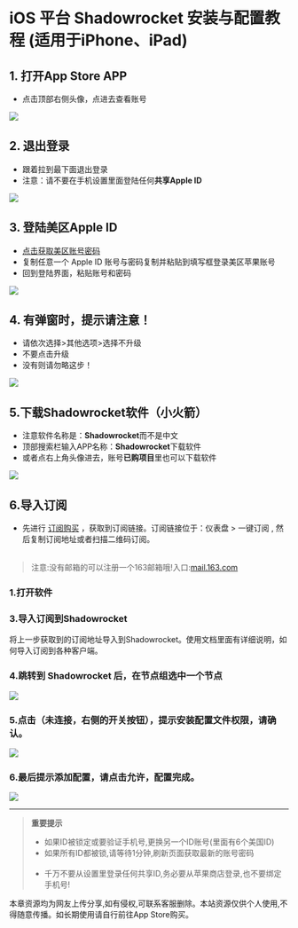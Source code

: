 # **iOS 平台 Shadowrocket 安装与配置教程 (适用于iPhone、iPad)**

## 1. **打开App Store APP**

*   点击顶部右侧头像，点进去查看账号

![](https://yunqijpg.oss-cn-hongkong.aliyuncs.com/ap1.jpg)

## 2. **退出登录**

*   跟着拉到最下面退出登录
*   注意：请不要在手机设置里面登陆任何**共享Apple ID**

![](https://yunqijpg.oss-cn-hongkong.aliyuncs.com/ap2.jpg)

## 3. **登陆美区Apple ID**

*   [点击获取美区账号密码](https://u25xk.sha.cx/d33dc883f1ca510282122ea17107da80)
*   复制任意一个 Apple ID 账号与密码复制并粘贴到填写框登录美区苹果账号
*   回到登陆界面，粘贴账号和密码

![](https://yunqijpg.oss-cn-hongkong.aliyuncs.com/ap3.jpg)

## 4. **有弹窗时，提示请注意！**

*   请依次选择>其他选项>选择不升级
*   不要点击升级
*   没有则请勿略这步！

![](https://yunqijpg.oss-cn-hongkong.aliyuncs.com/ap4.jpg)

## **5.下载Shadowrocket软件（小火箭）**

*   注意软件名称是：**Shadowrocket**而不是中文
*   顶部搜索栏输入APP名称：**Shadowrocket**下载软件
*   或者点右上角头像进去，账号**已购项目**里也可以下载软件

![](https://yunqijpg.oss-cn-hongkong.aliyuncs.com/ap5.jpg)

## **6.导入订阅**

*   先进行 [订阅购买](https://shortlink181.github.io/1) ，获取到订阅链接。订阅链接位于：仪表盘 > 一键订阅 , 然后复制订阅地址或者扫描二维码订阅。  
     
> 注意:没有邮箱的可以注册一个163邮箱哦!入口:[mail.163.com](https://mail.163.com/register/index.htm?from=163mail&utm_source=163mail#/pn)

### **1.打开软件**

### **3.导入订阅到Shadowrocket**

将上一步获取到的订阅地址导入到Shadowrocket。使用文档里面有详细说明，如何导入订阅到各种客户端。

### **4.跳转到 Shadowrocket 后，在节点组选中一个节点**

![](https://yunqijpg.oss-cn-hongkong.aliyuncs.com/ap8.jpg)

### **5.点击（未连接，右侧的开关按钮），提示安装配置文件权限，请确认。**

![](https://yunqijpg.oss-cn-hongkong.aliyuncs.com/ap9.jpg)

### **6.最后提示添加配置，请点击允许，配置完成。**

![](https://yunqijpg.oss-cn-hongkong.aliyuncs.com/ap10.jpg)

---

> **重要提示**
> 
> *   如果ID被锁定或要验证手机号,更换另一个ID账号(里面有6个美国ID)
> *   如果所有ID都被锁,请等待1分钟,刷新页面获取最新的账号密码  
>      
> *   千万不要从设置里登录任何共享ID,务必要从苹果商店登录,也不要绑定手机号!

本章资源均为网友上传分享,如有侵权,可联系客服删除。本站资源仅供个人使用,不得随意传播。如长期使用请自行前往App Store购买。
